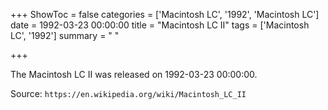 +++
ShowToc = false
categories = ['Macintosh LC', '1992', 'Macintosh LC']
date = 1992-03-23 00:00:00
title = "Macintosh LC II"
tags = ['Macintosh LC', '1992']
summary = " "

+++

The Macintosh LC II was released on 1992-03-23 00:00:00.

Source: `https://en.wikipedia.org/wiki/Macintosh_LC_II`


